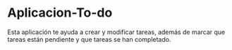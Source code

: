 # Aplicacion-To-do
Esta aplicación te ayuda a crear y modificar tareas, además de marcar que tareas están pendiente y que tareas se han completado.
